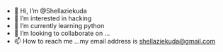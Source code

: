 - 👋 Hi, I’m @Shellaziekuda
- 👀 I’m interested in hacking 
- 🌱 I’m currently learning python 
- 💞️ I’m looking to collaborate on ...
- 📫 How to reach me ...my email address is shellaziekuda@gmail.com

<!---
Shellaziekuda/Shellaziekuda is a ✨ special ✨ repository because its `README.md` (this file) appears on your GitHub profile.
You can click the Preview link to take a look at your changes.
--->
